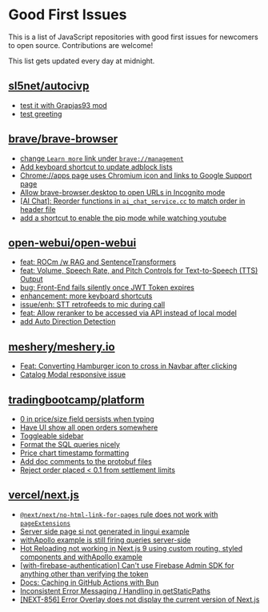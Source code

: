 # Good First Issues

This is a list of JavaScript repositories with good first issues for newcomers to open source. Contributions are welcome!

This list gets updated every day at midnight.

## [sl5net/autocivp](https://github.com/sl5net/autocivp)

- [test it with Grapjas93 mod](https://github.com/sl5net/autocivp/issues/38)
- [test greeting](https://github.com/sl5net/autocivp/issues/36)

## [brave/brave-browser](https://github.com/brave/brave-browser)

- [change `Learn more` link under `brave://management`](https://github.com/brave/brave-browser/issues/43548)
- [Add keyboard shortcut to update adblock lists](https://github.com/brave/brave-browser/issues/43667)
- [Chrome://apps page uses Chromium icon and links to Google Support page](https://github.com/brave/brave-browser/issues/38755)
- [Allow brave-browser.desktop to open URLs in Incognito mode](https://github.com/brave/brave-browser/issues/41667)
- [[AI Chat]: Reorder functions in `ai_chat_service.cc` to match order in header file](https://github.com/brave/brave-browser/issues/43294)
- [add a shortcut to enable the pip mode while watching youtube](https://github.com/brave/brave-browser/issues/43081)

## [open-webui/open-webui](https://github.com/open-webui/open-webui)

- [feat: ROCm /w RAG and SentenceTransformers](https://github.com/open-webui/open-webui/issues/8365)
- [feat: Volume, Speech Rate, and Pitch Controls for Text-to-Speech (TTS) Output](https://github.com/open-webui/open-webui/issues/1331)
- [bug: Front-End fails silently once JWT Token expires](https://github.com/open-webui/open-webui/issues/5866)
- [enhancement: more keyboard shortcuts](https://github.com/open-webui/open-webui/issues/1008)
- [issue/enh: STT retrofeeds to mic during call](https://github.com/open-webui/open-webui/issues/7509)
- [feat: Allow reranker to be accessed via API instead of local model](https://github.com/open-webui/open-webui/issues/8478)
- [add Auto Direction Detection ](https://github.com/open-webui/open-webui/issues/8448)

## [meshery/meshery.io](https://github.com/meshery/meshery.io)

- [Feat: Converting Hamburger icon to cross in Navbar after clicking](https://github.com/meshery/meshery.io/issues/1894)
- [Catalog Modal responsive issue](https://github.com/meshery/meshery.io/issues/2017)

## [tradingbootcamp/platform](https://github.com/tradingbootcamp/platform)

- [0 in price/size field persists when typing](https://github.com/tradingbootcamp/platform/issues/110)
- [Have UI show all open orders somewhere](https://github.com/tradingbootcamp/platform/issues/109)
- [Toggleable sidebar](https://github.com/tradingbootcamp/platform/issues/86)
- [Format the SQL queries nicely](https://github.com/tradingbootcamp/platform/issues/152)
- [Price chart timestamp formatting](https://github.com/tradingbootcamp/platform/issues/57)
- [Add doc comments to the protobuf files](https://github.com/tradingbootcamp/platform/issues/69)
- [Reject order placed < 0.1 from settlement limits](https://github.com/tradingbootcamp/platform/issues/82)

## [vercel/next.js](https://github.com/vercel/next.js)

- [`@next/next/no-html-link-for-pages` rule does not work with `pageExtensions`](https://github.com/vercel/next.js/issues/53473)
- [Server side page si not generated in lingui example](https://github.com/vercel/next.js/issues/36717)
- [withApollo example is still firing queries server-side](https://github.com/vercel/next.js/issues/18313)
- [Hot Reloading not working in Next.js 9 using custom routing, styled components and withApollo example](https://github.com/vercel/next.js/issues/16449)
- [[with-firebase-authentication] Can't use Firebase Admin SDK for anything other than verifying the token](https://github.com/vercel/next.js/issues/14139)
- [Docs: Caching in GitHub Actions with Bun](https://github.com/vercel/next.js/issues/57079)
- [Inconsistent Error Messaging / Handling in getStaticPaths](https://github.com/vercel/next.js/issues/41281)
- [[NEXT-856] Error Overlay does not display the current version of Next.js](https://github.com/vercel/next.js/issues/47124)

